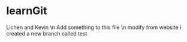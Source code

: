 # learnGit
Lichen and Kevin \n
Add something to this file \n
modify from website
i created a new branch called test
